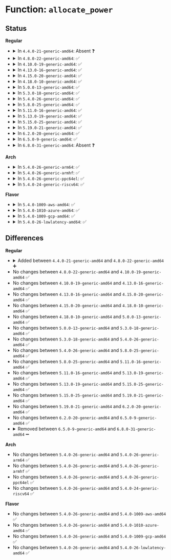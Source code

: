 # Function: <code>allocate_power</code>

## Status
<b>Regular</b>
<ul>
<li>
<details>
<summary>In <code>4.4.0-21-generic-amd64</code>: Absent ❓</summary>

```json
{
  "name": "allocate_power",
  "collision_type": "Unique Static",
  "inline_type": "Full",
  "funcs": [
    {
      "addr": 18446744071585701180,
      "name": "allocate_power",
      "external": false,
      "loc": "drivers/thermal/power_allocator.c:332",
      "file": "drivers/thermal/power_allocator.c",
      "inline": "not declared, inlined",
      "caller_inline": [
        "drivers/thermal/power_allocator.c:power_allocator_throttle"
      ],
      "caller_func": []
    }
  ],
  "symbols": []
}
```
</details>
</li>
<li>
<details>
<summary>In <code>4.8.0-22-generic-amd64</code>: ✅</summary>

```c
int allocate_power(struct thermal_zone_device * tz, int control_temp)
```

```json
{
  "name": "allocate_power",
  "collision_type": "Unique Static",
  "inline_type": "No",
  "funcs": [
    {
      "addr": 18446744071586097936,
      "name": "allocate_power",
      "external": false,
      "loc": "drivers/thermal/power_allocator.c:332",
      "file": "drivers/thermal/power_allocator.c",
      "inline": "seen, unknown",
      "caller_inline": [],
      "caller_func": [
        "drivers/thermal/power_allocator.c:power_allocator_throttle"
      ]
    }
  ],
  "symbols": [
    {
      "addr": 18446744071586097936,
      "name": "allocate_power",
      "section": ".text",
      "bind": "STB_LOCAL",
      "size": 1886
    }
  ]
}
```
</details>
</li>
<li>
<details>
<summary>In <code>4.10.0-19-generic-amd64</code>: ✅</summary>

```c
int allocate_power(struct thermal_zone_device * tz, int control_temp)
```

```json
{
  "name": "allocate_power",
  "collision_type": "Unique Static",
  "inline_type": "No",
  "funcs": [
    {
      "addr": 18446744071586298416,
      "name": "allocate_power",
      "external": false,
      "loc": "drivers/thermal/power_allocator.c:332",
      "file": "drivers/thermal/power_allocator.c",
      "inline": "seen, unknown",
      "caller_inline": [],
      "caller_func": [
        "drivers/thermal/power_allocator.c:power_allocator_throttle"
      ]
    }
  ],
  "symbols": [
    {
      "addr": 18446744071586298416,
      "name": "allocate_power",
      "section": ".text",
      "bind": "STB_LOCAL",
      "size": 1886
    }
  ]
}
```
</details>
</li>
<li>
<details>
<summary>In <code>4.13.0-16-generic-amd64</code>: ✅</summary>

```c
int allocate_power(struct thermal_zone_device * tz, int control_temp)
```

```json
{
  "name": "allocate_power",
  "collision_type": "Unique Static",
  "inline_type": "No",
  "funcs": [
    {
      "addr": 18446744071586397360,
      "name": "allocate_power",
      "external": false,
      "loc": "drivers/thermal/power_allocator.c:332",
      "file": "drivers/thermal/power_allocator.c",
      "inline": "seen, unknown",
      "caller_inline": [],
      "caller_func": [
        "drivers/thermal/power_allocator.c:power_allocator_throttle"
      ]
    }
  ],
  "symbols": [
    {
      "addr": 18446744071586397360,
      "name": "allocate_power",
      "section": ".text",
      "bind": "STB_LOCAL",
      "size": 1921
    }
  ]
}
```
</details>
</li>
<li>
<details>
<summary>In <code>4.15.0-20-generic-amd64</code>: ✅</summary>

```c
int allocate_power(struct thermal_zone_device * tz, int control_temp)
```

```json
{
  "name": "allocate_power",
  "collision_type": "Unique Static",
  "inline_type": "No",
  "funcs": [
    {
      "addr": 18446744071586860656,
      "name": "allocate_power",
      "external": false,
      "loc": "drivers/thermal/power_allocator.c:332",
      "file": "drivers/thermal/power_allocator.c",
      "inline": "seen, unknown",
      "caller_inline": [],
      "caller_func": [
        "drivers/thermal/power_allocator.c:power_allocator_throttle"
      ]
    }
  ],
  "symbols": [
    {
      "addr": 18446744071586860656,
      "name": "allocate_power",
      "section": ".text",
      "bind": "STB_LOCAL",
      "size": 1929
    }
  ]
}
```
</details>
</li>
<li>
<details>
<summary>In <code>4.18.0-10-generic-amd64</code>: ✅</summary>

```c
int allocate_power(struct thermal_zone_device * tz, int control_temp)
```

```json
{
  "name": "allocate_power",
  "collision_type": "Unique Static",
  "inline_type": "No",
  "funcs": [
    {
      "addr": 18446744071587154256,
      "name": "allocate_power",
      "external": false,
      "loc": "drivers/thermal/power_allocator.c:332",
      "file": "drivers/thermal/power_allocator.c",
      "inline": "seen, unknown",
      "caller_inline": [],
      "caller_func": [
        "drivers/thermal/power_allocator.c:power_allocator_throttle"
      ]
    }
  ],
  "symbols": [
    {
      "addr": 18446744071587154256,
      "name": "allocate_power",
      "section": ".text",
      "bind": "STB_LOCAL",
      "size": 1874
    }
  ]
}
```
</details>
</li>
<li>
<details>
<summary>In <code>5.0.0-13-generic-amd64</code>: ✅</summary>

```c
int allocate_power(struct thermal_zone_device * tz, int control_temp)
```

```json
{
  "name": "allocate_power",
  "collision_type": "Unique Static",
  "inline_type": "No",
  "funcs": [
    {
      "addr": 18446744071587334768,
      "name": "allocate_power",
      "external": false,
      "loc": "drivers/thermal/power_allocator.c:332",
      "file": "drivers/thermal/power_allocator.c",
      "inline": "seen, unknown",
      "caller_inline": [],
      "caller_func": [
        "drivers/thermal/power_allocator.c:power_allocator_throttle"
      ]
    }
  ],
  "symbols": [
    {
      "addr": 18446744071587334768,
      "name": "allocate_power",
      "section": ".text",
      "bind": "STB_LOCAL",
      "size": 1885
    }
  ]
}
```
</details>
</li>
<li>
<details>
<summary>In <code>5.3.0-18-generic-amd64</code>: ✅</summary>

```c
int allocate_power(struct thermal_zone_device * tz, int control_temp)
```

```json
{
  "name": "allocate_power",
  "collision_type": "Unique Static",
  "inline_type": "No",
  "funcs": [
    {
      "addr": 18446744071587605392,
      "name": "allocate_power",
      "external": false,
      "loc": "drivers/thermal/power_allocator.c:332",
      "file": "drivers/thermal/power_allocator.c",
      "inline": "seen, unknown",
      "caller_inline": [],
      "caller_func": [
        "drivers/thermal/power_allocator.c:power_allocator_throttle"
      ]
    }
  ],
  "symbols": [
    {
      "addr": 18446744071587605392,
      "name": "allocate_power",
      "section": ".text",
      "bind": "STB_LOCAL",
      "size": 1945
    }
  ]
}
```
</details>
</li>
<li>
<details>
<summary>In <code>5.4.0-26-generic-amd64</code>: ✅</summary>

```c
int allocate_power(struct thermal_zone_device * tz, int control_temp)
```

```json
{
  "name": "allocate_power",
  "collision_type": "Unique Static",
  "inline_type": "No",
  "funcs": [
    {
      "addr": 18446744071587808928,
      "name": "allocate_power",
      "external": false,
      "loc": "drivers/thermal/power_allocator.c:332",
      "file": "drivers/thermal/power_allocator.c",
      "inline": "seen, unknown",
      "caller_inline": [],
      "caller_func": [
        "drivers/thermal/power_allocator.c:power_allocator_throttle"
      ]
    }
  ],
  "symbols": [
    {
      "addr": 18446744071587808928,
      "name": "allocate_power",
      "section": ".text",
      "bind": "STB_LOCAL",
      "size": 1945
    }
  ]
}
```
</details>
</li>
<li>
<details>
<summary>In <code>5.8.0-25-generic-amd64</code>: ✅</summary>

```c
int allocate_power(struct thermal_zone_device * tz, int control_temp)
```

```json
{
  "name": "allocate_power",
  "collision_type": "Unique Static",
  "inline_type": "No",
  "funcs": [
    {
      "addr": 18446744071588656880,
      "name": "allocate_power",
      "external": false,
      "loc": "drivers/thermal/gov_power_allocator.c:332",
      "file": "drivers/thermal/gov_power_allocator.c",
      "inline": "seen, unknown",
      "caller_inline": [],
      "caller_func": [
        "drivers/thermal/gov_power_allocator.c:power_allocator_throttle"
      ]
    }
  ],
  "symbols": [
    {
      "addr": 18446744071588656880,
      "name": "allocate_power",
      "section": ".text",
      "bind": "STB_LOCAL",
      "size": 1063
    }
  ]
}
```
</details>
</li>
<li>
<details>
<summary>In <code>5.11.0-16-generic-amd64</code>: ✅</summary>

```c
int allocate_power(struct thermal_zone_device * tz, int control_temp)
```

```json
{
  "name": "allocate_power",
  "collision_type": "Unique Static",
  "inline_type": "No",
  "funcs": [
    {
      "addr": 18446744071588684640,
      "name": "allocate_power",
      "external": false,
      "loc": "drivers/thermal/gov_power_allocator.c:382",
      "file": "drivers/thermal/gov_power_allocator.c",
      "inline": "seen, unknown",
      "caller_inline": [],
      "caller_func": [
        "drivers/thermal/gov_power_allocator.c:power_allocator_throttle"
      ]
    }
  ],
  "symbols": [
    {
      "addr": 18446744071588684640,
      "name": "allocate_power",
      "section": ".text",
      "bind": "STB_LOCAL",
      "size": 1129
    }
  ]
}
```
</details>
</li>
<li>
<details>
<summary>In <code>5.13.0-19-generic-amd64</code>: ✅</summary>

```c
int allocate_power(struct thermal_zone_device * tz, int control_temp)
```

```json
{
  "name": "allocate_power",
  "collision_type": "Unique Static",
  "inline_type": "No",
  "funcs": [
    {
      "addr": 18446744071588566912,
      "name": "allocate_power",
      "external": false,
      "loc": "drivers/thermal/gov_power_allocator.c:383",
      "file": "drivers/thermal/gov_power_allocator.c",
      "inline": "seen, unknown",
      "caller_inline": [],
      "caller_func": [
        "drivers/thermal/gov_power_allocator.c:power_allocator_throttle"
      ]
    }
  ],
  "symbols": [
    {
      "addr": 18446744071588566912,
      "name": "allocate_power",
      "section": ".text",
      "bind": "STB_LOCAL",
      "size": 1361
    }
  ]
}
```
</details>
</li>
<li>
<details>
<summary>In <code>5.15.0-25-generic-amd64</code>: ✅</summary>

```c
int allocate_power(struct thermal_zone_device * tz, int control_temp)
```

```json
{
  "name": "allocate_power",
  "collision_type": "Unique Static",
  "inline_type": "No",
  "funcs": [
    {
      "addr": 18446744071589241264,
      "name": "allocate_power",
      "external": false,
      "loc": "drivers/thermal/gov_power_allocator.c:383",
      "file": "drivers/thermal/gov_power_allocator.c",
      "inline": "seen, unknown",
      "caller_inline": [],
      "caller_func": [
        "drivers/thermal/gov_power_allocator.c:power_allocator_throttle"
      ]
    }
  ],
  "symbols": [
    {
      "addr": 18446744071589241264,
      "name": "allocate_power",
      "section": ".text",
      "bind": "STB_LOCAL",
      "size": 1358
    }
  ]
}
```
</details>
</li>
<li>
<details>
<summary>In <code>5.19.0-21-generic-amd64</code>: ✅</summary>

```c
int allocate_power(struct thermal_zone_device * tz, int control_temp)
```

```json
{
  "name": "allocate_power",
  "collision_type": "Unique Static",
  "inline_type": "No",
  "funcs": [
    {
      "addr": 18446744071590706848,
      "name": "allocate_power",
      "external": false,
      "loc": "drivers/thermal/gov_power_allocator.c:383",
      "file": "drivers/thermal/gov_power_allocator.c",
      "inline": "seen, unknown",
      "caller_inline": [],
      "caller_func": [
        "drivers/thermal/gov_power_allocator.c:power_allocator_throttle"
      ]
    }
  ],
  "symbols": [
    {
      "addr": 18446744071590706848,
      "name": "allocate_power",
      "section": ".text",
      "bind": "STB_LOCAL",
      "size": 1440
    }
  ]
}
```
</details>
</li>
<li>
<details>
<summary>In <code>6.2.0-20-generic-amd64</code>: ✅</summary>

```c
int allocate_power(struct thermal_zone_device * tz, int control_temp)
```

```json
{
  "name": "allocate_power",
  "collision_type": "Unique Static",
  "inline_type": "No",
  "funcs": [
    {
      "addr": 18446744071592377856,
      "name": "allocate_power",
      "external": false,
      "loc": "drivers/thermal/gov_power_allocator.c:382",
      "file": "drivers/thermal/gov_power_allocator.c",
      "inline": "seen, unknown",
      "caller_inline": [],
      "caller_func": [
        "drivers/thermal/gov_power_allocator.c:power_allocator_throttle"
      ]
    }
  ],
  "symbols": [
    {
      "addr": 18446744071592377856,
      "name": "allocate_power",
      "section": ".text",
      "bind": "STB_LOCAL",
      "size": 1407
    }
  ]
}
```
</details>
</li>
<li>
<details>
<summary>In <code>6.5.0-9-generic-amd64</code>: ✅</summary>

```c
int allocate_power(struct thermal_zone_device * tz, int control_temp)
```

```json
{
  "name": "allocate_power",
  "collision_type": "Unique Static",
  "inline_type": "No",
  "funcs": [
    {
      "addr": 18446744071592805856,
      "name": "allocate_power",
      "external": false,
      "loc": "drivers/thermal/gov_power_allocator.c:381",
      "file": "drivers/thermal/gov_power_allocator.c",
      "inline": "seen, unknown",
      "caller_inline": [],
      "caller_func": [
        "drivers/thermal/gov_power_allocator.c:power_allocator_throttle"
      ]
    }
  ],
  "symbols": [
    {
      "addr": 18446744071592805856,
      "name": "allocate_power",
      "section": ".text",
      "bind": "STB_LOCAL",
      "size": 1407
    }
  ]
}
```
</details>
</li>
<li>
<details>
<summary>In <code>6.8.0-31-generic-amd64</code>: Absent ❓</summary>

```json
{
  "name": "allocate_power",
  "collision_type": "Unique Static",
  "inline_type": "Selective",
  "funcs": [
    {
      "addr": 18446744071593555120,
      "name": "allocate_power",
      "external": false,
      "loc": "drivers/thermal/gov_power_allocator.c:398",
      "file": "drivers/thermal/gov_power_allocator.c",
      "inline": "not declared, inlined",
      "caller_inline": [],
      "caller_func": [
        "drivers/thermal/gov_power_allocator.c:power_allocator_throttle"
      ]
    }
  ],
  "symbols": [
    {
      "addr": 18446744071593555120,
      "name": "allocate_power.constprop.0",
      "section": ".text",
      "bind": "STB_LOCAL",
      "size": 1093
    }
  ]
}
```
</details>
</li>
</ul>
<b>Arch</b>
<ul>
<li>
<details>
<summary>In <code>5.4.0-26-generic-arm64</code>: ✅</summary>

```c
int allocate_power(struct thermal_zone_device * tz, int control_temp)
```

```json
{
  "name": "allocate_power",
  "collision_type": "Unique Static",
  "inline_type": "No",
  "funcs": [
    {
      "addr": 18446603336501015368,
      "name": "allocate_power",
      "external": false,
      "loc": "drivers/thermal/power_allocator.c:332",
      "file": "drivers/thermal/power_allocator.c",
      "inline": "seen, unknown",
      "caller_inline": [],
      "caller_func": [
        "drivers/thermal/power_allocator.c:power_allocator_throttle"
      ]
    }
  ],
  "symbols": [
    {
      "addr": 18446603336501015368,
      "name": "allocate_power",
      "section": ".text",
      "bind": "STB_LOCAL",
      "size": 1904
    }
  ]
}
```
</details>
</li>
<li>
<details>
<summary>In <code>5.4.0-26-generic-armhf</code>: ✅</summary>

```c
int allocate_power(struct thermal_zone_device * tz, int control_temp)
```

```json
{
  "name": "allocate_power",
  "collision_type": "Unique Static",
  "inline_type": "No",
  "funcs": [
    {
      "addr": 3233527344,
      "name": "allocate_power",
      "external": false,
      "loc": "drivers/thermal/power_allocator.c:332",
      "file": "drivers/thermal/power_allocator.c",
      "inline": "seen, unknown",
      "caller_inline": [],
      "caller_func": [
        "drivers/thermal/power_allocator.c:power_allocator_throttle"
      ]
    }
  ],
  "symbols": [
    {
      "addr": 3233527344,
      "name": "allocate_power",
      "section": ".text",
      "bind": "STB_LOCAL",
      "size": 2208
    }
  ]
}
```
</details>
</li>
<li>
<details>
<summary>In <code>5.4.0-26-generic-ppc64el</code>: ✅</summary>

```c
int allocate_power(struct thermal_zone_device * tz, int control_temp)
```

```json
{
  "name": "allocate_power",
  "collision_type": "Unique Static",
  "inline_type": "No",
  "funcs": [
    {
      "addr": 13835058055294496336,
      "name": "allocate_power",
      "external": false,
      "loc": "drivers/thermal/power_allocator.c:332",
      "file": "drivers/thermal/power_allocator.c",
      "inline": "seen, unknown",
      "caller_inline": [],
      "caller_func": [
        "drivers/thermal/power_allocator.c:power_allocator_throttle"
      ]
    }
  ],
  "symbols": [
    {
      "addr": 13835058055294496336,
      "name": "allocate_power",
      "section": ".text",
      "bind": "STB_LOCAL",
      "size": 2332
    }
  ]
}
```
</details>
</li>
<li>
<details>
<summary>In <code>5.4.0-24-generic-riscv64</code>: ✅</summary>

```c
int allocate_power(struct thermal_zone_device * tz, int control_temp)
```

```json
{
  "name": "allocate_power",
  "collision_type": "Unique Static",
  "inline_type": "No",
  "funcs": [
    {
      "addr": 18446743936277763266,
      "name": "allocate_power",
      "external": false,
      "loc": "drivers/thermal/power_allocator.c:332",
      "file": "drivers/thermal/power_allocator.c",
      "inline": "seen, unknown",
      "caller_inline": [],
      "caller_func": [
        "drivers/thermal/power_allocator.c:power_allocator_throttle"
      ]
    }
  ],
  "symbols": [
    {
      "addr": 18446743936277763266,
      "name": "allocate_power",
      "section": ".text",
      "bind": "STB_LOCAL",
      "size": 1566
    }
  ]
}
```
</details>
</li>
</ul>
<b>Flavor</b>
<ul>
<li>
<details>
<summary>In <code>5.4.0-1009-aws-amd64</code>: ✅</summary>

```c
int allocate_power(struct thermal_zone_device * tz, int control_temp)
```

```json
{
  "name": "allocate_power",
  "collision_type": "Unique Static",
  "inline_type": "No",
  "funcs": [
    {
      "addr": 18446744071587439904,
      "name": "allocate_power",
      "external": false,
      "loc": "drivers/thermal/power_allocator.c:332",
      "file": "drivers/thermal/power_allocator.c",
      "inline": "seen, unknown",
      "caller_inline": [],
      "caller_func": [
        "drivers/thermal/power_allocator.c:power_allocator_throttle"
      ]
    }
  ],
  "symbols": [
    {
      "addr": 18446744071587439904,
      "name": "allocate_power",
      "section": ".text",
      "bind": "STB_LOCAL",
      "size": 1945
    }
  ]
}
```
</details>
</li>
<li>
<details>
<summary>In <code>5.4.0-1010-azure-amd64</code>: ✅</summary>

```c
int allocate_power(struct thermal_zone_device * tz, int control_temp)
```

```json
{
  "name": "allocate_power",
  "collision_type": "Unique Static",
  "inline_type": "No",
  "funcs": [
    {
      "addr": 18446744071587208112,
      "name": "allocate_power",
      "external": false,
      "loc": "drivers/thermal/power_allocator.c:332",
      "file": "drivers/thermal/power_allocator.c",
      "inline": "seen, unknown",
      "caller_inline": [],
      "caller_func": [
        "drivers/thermal/power_allocator.c:power_allocator_throttle"
      ]
    }
  ],
  "symbols": [
    {
      "addr": 18446744071587208112,
      "name": "allocate_power",
      "section": ".text",
      "bind": "STB_LOCAL",
      "size": 1945
    }
  ]
}
```
</details>
</li>
<li>
<details>
<summary>In <code>5.4.0-1009-gcp-amd64</code>: ✅</summary>

```c
int allocate_power(struct thermal_zone_device * tz, int control_temp)
```

```json
{
  "name": "allocate_power",
  "collision_type": "Unique Static",
  "inline_type": "No",
  "funcs": [
    {
      "addr": 18446744071587765072,
      "name": "allocate_power",
      "external": false,
      "loc": "drivers/thermal/power_allocator.c:332",
      "file": "drivers/thermal/power_allocator.c",
      "inline": "seen, unknown",
      "caller_inline": [],
      "caller_func": [
        "drivers/thermal/power_allocator.c:power_allocator_throttle"
      ]
    }
  ],
  "symbols": [
    {
      "addr": 18446744071587765072,
      "name": "allocate_power",
      "section": ".text",
      "bind": "STB_LOCAL",
      "size": 1945
    }
  ]
}
```
</details>
</li>
<li>
<details>
<summary>In <code>5.4.0-26-lowlatency-amd64</code>: ✅</summary>

```c
int allocate_power(struct thermal_zone_device * tz, int control_temp)
```

```json
{
  "name": "allocate_power",
  "collision_type": "Unique Static",
  "inline_type": "No",
  "funcs": [
    {
      "addr": 18446744071587878336,
      "name": "allocate_power",
      "external": false,
      "loc": "drivers/thermal/power_allocator.c:332",
      "file": "drivers/thermal/power_allocator.c",
      "inline": "seen, unknown",
      "caller_inline": [],
      "caller_func": [
        "drivers/thermal/power_allocator.c:power_allocator_throttle"
      ]
    }
  ],
  "symbols": [
    {
      "addr": 18446744071587878336,
      "name": "allocate_power",
      "section": ".text",
      "bind": "STB_LOCAL",
      "size": 1990
    }
  ]
}
```
</details>
</li>
</ul>

## Differences
<b>Regular</b>
<ul>
<li>
<details>
<summary>Added between <code>4.4.0-21-generic-amd64</code> and <code>4.8.0-22-generic-amd64</code> ➕</summary>

```c
int allocate_power(struct thermal_zone_device * tz, int control_temp)
```
</details>
</li>
<li>
No changes between <code>4.8.0-22-generic-amd64</code> and <code>4.10.0-19-generic-amd64</code> ✅
</li>
<li>
No changes between <code>4.10.0-19-generic-amd64</code> and <code>4.13.0-16-generic-amd64</code> ✅
</li>
<li>
No changes between <code>4.13.0-16-generic-amd64</code> and <code>4.15.0-20-generic-amd64</code> ✅
</li>
<li>
No changes between <code>4.15.0-20-generic-amd64</code> and <code>4.18.0-10-generic-amd64</code> ✅
</li>
<li>
No changes between <code>4.18.0-10-generic-amd64</code> and <code>5.0.0-13-generic-amd64</code> ✅
</li>
<li>
No changes between <code>5.0.0-13-generic-amd64</code> and <code>5.3.0-18-generic-amd64</code> ✅
</li>
<li>
No changes between <code>5.3.0-18-generic-amd64</code> and <code>5.4.0-26-generic-amd64</code> ✅
</li>
<li>
No changes between <code>5.4.0-26-generic-amd64</code> and <code>5.8.0-25-generic-amd64</code> ✅
</li>
<li>
No changes between <code>5.8.0-25-generic-amd64</code> and <code>5.11.0-16-generic-amd64</code> ✅
</li>
<li>
No changes between <code>5.11.0-16-generic-amd64</code> and <code>5.13.0-19-generic-amd64</code> ✅
</li>
<li>
No changes between <code>5.13.0-19-generic-amd64</code> and <code>5.15.0-25-generic-amd64</code> ✅
</li>
<li>
No changes between <code>5.15.0-25-generic-amd64</code> and <code>5.19.0-21-generic-amd64</code> ✅
</li>
<li>
No changes between <code>5.19.0-21-generic-amd64</code> and <code>6.2.0-20-generic-amd64</code> ✅
</li>
<li>
No changes between <code>6.2.0-20-generic-amd64</code> and <code>6.5.0-9-generic-amd64</code> ✅
</li>
<li>
<details>
<summary>Removed between <code>6.5.0-9-generic-amd64</code> and <code>6.8.0-31-generic-amd64</code> ➖</summary>

```c
int allocate_power(struct thermal_zone_device * tz, int control_temp)
```
</details>
</li>
</ul>
<b>Arch</b>
<ul>
<li>
No changes between <code>5.4.0-26-generic-amd64</code> and <code>5.4.0-26-generic-arm64</code> ✅
</li>
<li>
No changes between <code>5.4.0-26-generic-amd64</code> and <code>5.4.0-26-generic-armhf</code> ✅
</li>
<li>
No changes between <code>5.4.0-26-generic-amd64</code> and <code>5.4.0-26-generic-ppc64el</code> ✅
</li>
<li>
No changes between <code>5.4.0-26-generic-amd64</code> and <code>5.4.0-24-generic-riscv64</code> ✅
</li>
</ul>
<b>Flavor</b>
<ul>
<li>
No changes between <code>5.4.0-26-generic-amd64</code> and <code>5.4.0-1009-aws-amd64</code> ✅
</li>
<li>
No changes between <code>5.4.0-26-generic-amd64</code> and <code>5.4.0-1010-azure-amd64</code> ✅
</li>
<li>
No changes between <code>5.4.0-26-generic-amd64</code> and <code>5.4.0-1009-gcp-amd64</code> ✅
</li>
<li>
No changes between <code>5.4.0-26-generic-amd64</code> and <code>5.4.0-26-lowlatency-amd64</code> ✅
</li>
</ul>
